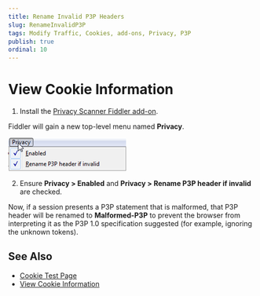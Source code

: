 ```yaml
---
title: Rename Invalid P3P Headers
slug: RenameInvalidP3P
tags: Modify Traffic, Cookies, add-ons, Privacy, P3P
publish: true
ordinal: 10
---
```


View Cookie Information
=======================

1. Install the [Privacy Scanner Fiddler add-on][1].

 Fiddler will gain a new top-level menu named **Privacy**.

 ![Privacy menu][2]

2. Ensure **Privacy > Enabled** and **Privacy > Rename P3P header if invalid** are checked.

Now, if a session presents a P3P statement that is malformed, that P3P header will be renamed to **Malformed-P3P** to prevent the browser from interpreting it as the P3P 1.0 specification suggested (for example, ignoring the unknown tokens).

See Also
--------

+ [Cookie Test Page][5]
+ [View Cookie Information][6]

[1]: http://fiddler2.com/add-ons
[2]: ../../images/CookieScanning/PrivacyMenu.png
[3]: ../../images/CookieScanning/PrivacyInfo.png
[4]: http://msdn.microsoft.com/en-us/library/ie/ms537343(v=vs.85).aspx#unsatisfactory_cookies
[5]: http://www.enhanceie.com/test/cookie/
[6]: ../../Observe-Traffic/Tasks/ScanCookies

